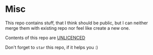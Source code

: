 # Misc


This repo contains stuff, that I think should be public, but I can neither merge them with existing repo nor feel like create a new one.

Contents of this repo are [UNLICENCED](https://github.com/RishabhKumar5010/Misc/blob/main/LICENSE)


Don't forget to `star` this repo, if it helps you :) 
